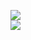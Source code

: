 [![](https://img.shields.io/badge/Made%20With-Github%20Spray-lightgrey.svg?style=for-the-badge&logo=github)](https://github.com/Annihil/github-spray#721)  
[![](https://i.imgur.com/2DrTn0Z.gif)](https://github.com/Annihil/github-spray)